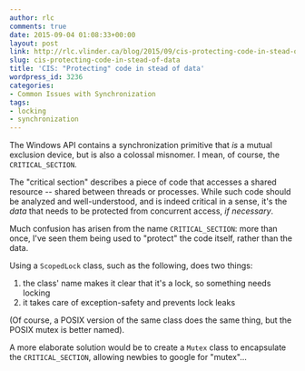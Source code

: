 ```yaml
---
author: rlc
comments: true
date: 2015-09-04 01:08:33+00:00
layout: post
link: http://rlc.vlinder.ca/blog/2015/09/cis-protecting-code-in-stead-of-data/
slug: cis-protecting-code-in-stead-of-data
title: 'CIS: "Protecting" code in stead of data'
wordpress_id: 3236
categories:
- Common Issues with Synchronization
tags:
- locking
- synchronization
---
```


The Windows API contains a synchronization primitive that _is_ a mutual exclusion device, but is also a colossal misnomer. I mean, of course, the `CRITICAL_SECTION`.

<!--more-->

The "critical section" describes a piece of code that accesses a shared resource -- shared between threads or processes. While such code should be analyzed and well-understood, and is indeed critical in a sense, it's the _data_ that needs to be protected from concurrent access, _if necessary_.

Much confusion has arisen from the name `CRITICAL_SECTION`: more than once, I've seen them being used to "protect" the code itself, rather than the data.

Using a `ScopedLock` class, such as the following, does two things:


  1. the class' name makes it clear that it's a lock, so something needs locking
  2. it takes care of exception-safety and prevents lock leaks


(Of course, a POSIX version of the same class does the same thing, but the POSIX mutex is better named).



A more elaborate solution would be to create a `Mutex` class to encapsulate the `CRITICAL_SECTION`, allowing newbies to google for "mutex"...
